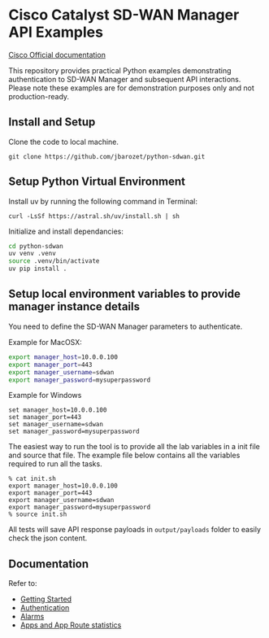 # Cisco Catalyst SD-WAN Manager API Examples

[Cisco Official documentation](https://developer.cisco.com/docs/sdwan/)

This repository provides practical Python examples
demonstrating authentication to SD-WAN Manager and subsequent API interactions.
Please note these examples are for demonstration purposes only and not production-ready.

## Install and Setup

Clone the code to local machine.

```shell
git clone https://github.com/jbarozet/python-sdwan.git
```

## Setup Python Virtual Environment

Install uv by running the following command in Terminal:

`curl -LsSf https://astral.sh/uv/install.sh | sh`

Initialize and install dependancies:

```bash
cd python-sdwan
uv venv .venv
source .venv/bin/activate
uv pip install .
```

## Setup local environment variables to provide manager instance details

You need to define the SD-WAN Manager parameters to authenticate.

Example for MacOSX:

```bash
export manager_host=10.0.0.100
export manager_port=443
export manager_username=sdwan
export manager_password=mysuperpassword
```

Example for Windows

```shell
set manager_host=10.0.0.100
set manager_port=443
set manager_username=sdwan
set manager_password=mysuperpassword
```

The easiest way to run the tool is to provide all the lab variables in a init file and source that file.
The example file below contains all the variables required to run all the tasks.

```shell
% cat init.sh
export manager_host=10.0.0.100
export manager_port=443
export manager_username=sdwan
export manager_password=mysuperpassword
% source init.sh
```

All tests will save API response payloads in `output/payloads` folder to easily check the json content.

## Documentation

Refer to:

- [Getting Started](./docs/01-Getting-Started.md)
- [Authentication](./docs/02-Authentication.md)
- [Alarms](./docs/alarms.md)
- [Apps and App Route statistics](docs/approute.md)
